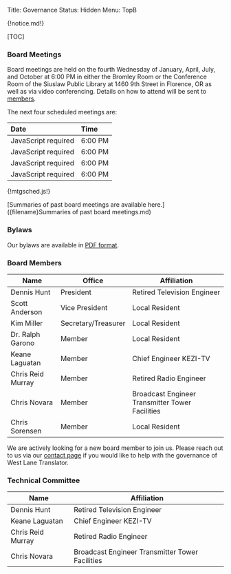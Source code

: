 Title: Governance
Status: Hidden
Menu: TopB

{!notice.md!}

[TOC]

### Board Meetings

Board meetings are held on the fourth Wednesday of January, April,
July, and October at 6:00 PM in either the Bromley Room or the
Conference Room of the Siuslaw Public Library at 1460 9th Street in
Florence, OR as well as via video conferencing.  Details on how to
attend will be sent to [members]({filename}Membership.md).

The next four scheduled meetings are:

| Date                                      | Time    |
| :---                                      | :---    |
| <div id='meet1'>JavaScript required</div> | 6:00 PM |
| <div id='meet2'>JavaScript required</div> | 6:00 PM |
| <div id='meet3'>JavaScript required</div> | 6:00 PM |
| <div id='meet4'>JavaScript required</div> | 6:00 PM |

{!mtgsched.js!}

<script type="text/javascript">
var now = new Date();
var dt = new Date(now);
var i = 1;
do {
    setFourthWednesdayOfQuarter(dt);
    if (now <= dt) {
    	setMeetN(dt, i);
    	i += 1;
    }
    setNextQuarter(dt);
} while (i < 5);
</script>

[Summaries of past board meetings are available
here.]({filename}Summaries of past board meetings.md)

### Bylaws

Our bylaws are available in [PDF
format]({static}/pdfs/WLT_Bylaws_January_27_2021_distribution.pdf).

### Board Members

| Name              | Office              | Affiliation                                     |
| ----              | ------              | -----------                                     |
| Dennis Hunt       | President           | Retired Television Engineer                     |
| Scott Anderson    | Vice President      | Local Resident                                  |
| Kim Miller        | Secretary/Treasurer | Local Resident                                  |
| Dr. Ralph Garono  | Member              | Local Resident                                  |
| Keane Laguatan    | Member              | Chief Engineer KEZI-TV                          |
| Chris Reid Murray | Member              | Retired Radio Engineer                          |
| Chris Novara      | Member              | Broadcast Engineer Transmitter Tower Facilities |
| Chris Sorensen    | Member              | Local Resident                                  |

We are actively looking for a new board member to join us.  Please
reach out to us via our [contact page]({filename}Contact.md) if you
would like to help with the governance of West Lane Translator.

### Technical Committee

| Name              | Affiliation                                     |
| ----              | -----------                                     |
| Dennis Hunt       | Retired Television Engineer                     |
| Keane Laguatan    | Chief Engineer KEZI-TV                          |
| Chris Reid Murray | Retired Radio Engineer                          |
| Chris Novara      | Broadcast Engineer Transmitter Tower Facilities |
